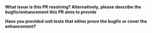 <!--
Note that leaving sections blank will make it difficult for us to troubleshoot and we may have to close the issue.
-->

**What issue is this PR resolving? Alternatively, please describe the bugfix/enhancement this PR aims to provide**

**Have you provided unit tests that either prove the bugfix or cover the enhancement?**
